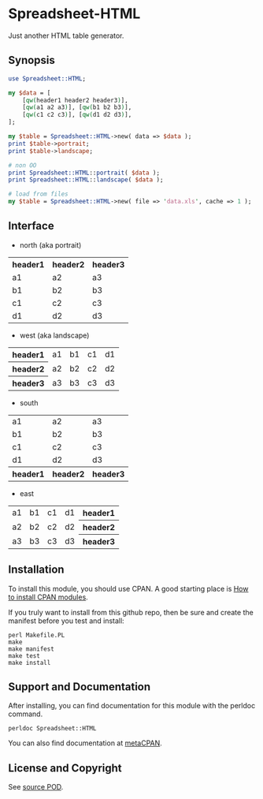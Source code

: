 Spreadsheet-HTML
================
Just another HTML table generator.

Synopsis
--------
```perl
use Spreadsheet::HTML;

my $data = [
    [qw(header1 header2 header3)],
    [qw(a1 a2 a3)], [qw(b1 b2 b3)],
    [qw(c1 c2 c3)], [qw(d1 d2 d3)],
];

my $table = Spreadsheet::HTML->new( data => $data );
print $table->portrait;
print $table->landscape;

# non OO
print Spreadsheet::HTML::portrait( $data );
print Spreadsheet::HTML::landscape( $data );

# load from files
my $table = Spreadsheet::HTML->new( file => 'data.xls', cache => 1 );
```

Interface
---------
* north (aka portrait)
<table><tr><th>header1</th><th>header2</th><th>header3</th></tr><tr><td>a1</td><td>a2</td><td>a3</td></tr><tr><td>b1</td><td>b2</td><td>b3</td></tr><tr><td>c1</td><td>c2</td><td>c3</td></tr><tr><td>d1</td><td>d2</td><td>d3</td></tr></table>

* west (aka landscape)
<table><tr><th>header1</th><td>a1</td><td>b1</td><td>c1</td><td>d1</td></tr><tr><th>header2</th><td>a2</td><td>b2</td><td>c2</td><td>d2</td></tr><tr><th>header3</th><td>a3</td><td>b3</td><td>c3</td><td>d3</td></tr></table>

* south
<table><tr><td>a1</td><td>a2</td><td>a3</td></tr><tr><td>b1</td><td>b2</td><td>b3</td></tr><tr><td>c1</td><td>c2</td><td>c3</td></tr><tr><td>d1</td><td>d2</td><td>d3</td></tr><tr><th>header1</th><th>header2</th><th>header3</th></tr></table>

* east
<table><tr><td>a1</td><td>b1</td><td>c1</td><td>d1</td><th>header1</th></tr><tr><td>a2</td><td>b2</td><td>c2</td><td>d2</td><th>header2</th></tr><tr><td>a3</td><td>b3</td><td>c3</td><td>d3</td><th>header3</th></tr></table>

Installation
------------
To install this module, you should use CPAN. A good starting
place is [How to install CPAN modules](http://www.cpan.org/modules/INSTALL.html).

If you truly want to install from this github repo, then
be sure and create the manifest before you test and install:
```
perl Makefile.PL
make
make manifest
make test
make install
```

Support and Documentation
-------------------------
After installing, you can find documentation for this module with the
perldoc command.
```
perldoc Spreadsheet::HTML
```
You can also find documentation at [metaCPAN](https://metacpan.org/pod/Spreadsheet::HTML).

License and Copyright
---------------------
See [source POD](/lib/Spreadsheet/HTML.pm).
